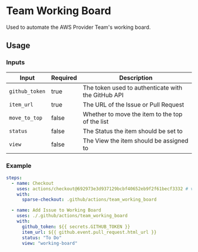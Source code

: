 # Team Working Board

Used to automate the AWS Provider Team's working board.

## Usage

### Inputs

| Input | Required | Description |
| ----- | -------- | ----------- |
| `github_token` | true | The token used to authenticate with the GitHub API |
| `item_url` | true | The URL of the Issue or Pull Request |
| `move_to_top` | false | Whether to move the item to the top of the list |
| `status` | false | The Status the item should be set to |
| `view` | false | The View the item should be assigned to |

### Example

```yaml
steps:
  - name: Checkout
    uses: actions/checkout@692973e3d937129bcbf40652eb9f2f61becf3332 # v4.1.7
    with:
      sparse-checkout: .github/actions/team_working_board

  - name: Add Issue to Working Board
    uses: ./.github/actions/team_working_board
    with:
      github_token: ${{ secrets.GITHUB_TOKEN }}
      item_url: ${{ github.event.pull_request.html_url }}
      status: "To Do"
      view: "working-board"
```

